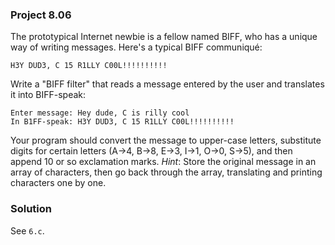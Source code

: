 ### Project 8.06
The prototypical Internet newbie is a fellow named BIFF, who has a unique way of
writing messages. Here's a typical BIFF communiqué:

```
H3Y DUD3, C 15 R1LLY C00L!!!!!!!!!!
```

Write a "BIFF filter" that reads a message entered by the user and translates it
into BIFF-speak:

```
Enter message: Hey dude, C is rilly cool
In B1FF-speak: H3Y DUD3, C 15 R1LLY C00L!!!!!!!!!!
```

Your program should convert the message to upper-case letters, substitute digits
for certain letters (A→4, B→8, E→3, I→1, O→0, S→5), and then append 10 or so
exclamation marks. *Hint*: Store the original message in an array of characters,
then go back through the array, translating and printing characters one by one.

### Solution
See `6.c`.
